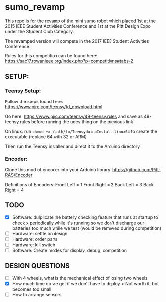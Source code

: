 # sumo_revamp

This repo is for the revamp of the mini sumo robot which placed 1st at the 2015 IEEE Student Activities Conference and 1st at the Pitt Design Expo under the Student Club Category.

The revamped version will compete in the 2017 IEEE Student Activities Conference.

Rules for this competition can be found here: https://sac17.rowanieee.org/index.php?p=competitions#tabs-2


## SETUP:
### Teensy Setup:

Follow the steps found here: https://www.pjrc.com/teensy/td_download.html

Go here: https://www.pjrc.com/teensy/49-teensy.rules and save as 49-teensy.rules before running the udev thing on the previous link

On linux: run `chmod +x /path/to/TeensyduinoInstall.linux64` to create the executable (replace 64 with 32 or ARM)

Then run the Teensy installer and direct it to the Arduino directory

### Encoder:
Clone this mod of encoder into your Arduino library: https://github.com/Pitt-RAS/Encoder

Definitions of Encoders:
Front Left = 1
Front Right = 2
Back Left = 3
Back Right = 4

## TODO
* [x] Software: dulplicate the battery checking feature that runs at startup to check x periodically while it's running so we don't discharge our batteries too much while we test (would be removed during competition)
* [ ] Hardware: settle on design
* [ ] Hardware: order parts
* [ ] Hardware: kill switch
* [ ] Software: Create modes for display, debug, competition

## DESIGN QUESTIONS
* [ ] With 4 wheels, what is the mechanical effect of losing two wheels
* [x] How much time do we get if we don't have to deploy > Not worth it, bot becomes too small
* [ ] How to arrange sensors
